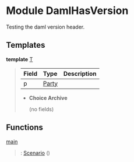 # <a name="module-damlhasversion-92471"></a>Module DamlHasVersion

Testing the daml version header.

## Templates

<a name="type-damlhasversion-t-3992"></a>**template** [T](#type-damlhasversion-t-3992)

> | Field                                                                                   | Type                                                                                    | Description |
> | :-------------------------------------------------------------------------------------- | :-------------------------------------------------------------------------------------- | :---------- |
> | p                                                                                       | [Party](https://docs.daml.com/daml/stdlib/Prelude.html#type-da-internal-lf-party-57932) |  |
>
> * **Choice Archive**
>
>   (no fields)

## Functions

<a name="function-damlhasversion-main-19130"></a>[main](#function-damlhasversion-main-19130)

> : [Scenario](https://docs.daml.com/daml/stdlib/Prelude.html#type-da-internal-lf-scenario-98127) ()
